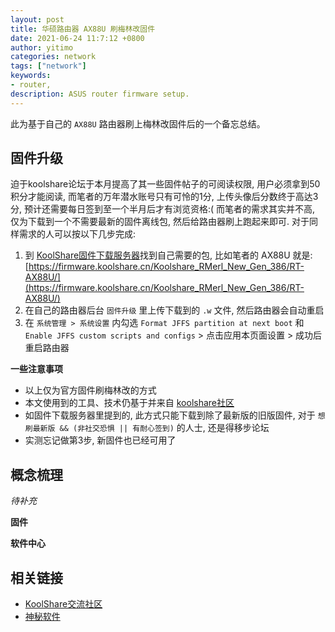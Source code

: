 ```yaml
---
layout: post
title: 华硕路由器 AX88U 刷梅林改固件
date: 2021-06-24 11:7:12 +0800
author: yitimo
categories: network
tags: ["network"]
keywords:
- router,
description: ASUS router firmware setup.
---
```


此为基于自己的 ``AX88U`` 路由器刷上梅林改固件后的一个备忘总结。

## 固件升级

迫于koolshare论坛于本月提高了其一些固件帖子的可阅读权限, 用户必须拿到50积分才能阅读, 而笔者的万年潜水账号只有可怜的1分, 上传头像后分数终于高达3分, 预计还需要每日签到至一个半月后才有浏览资格:(
而笔者的需求其实并不高, 仅为下载到一个不需要最新的固件离线包, 然后给路由器刷上跑起来即可. 对于同样需求的人可以按以下几步完成:

1. 到 [KoolShare固件下载服务器](https://firmware.koolshare.cn/)找到自己需要的包, 比如笔者的 AX88U 就是: [https://firmware.koolshare.cn/Koolshare_RMerl_New_Gen_386/RT-AX88U/](https://firmware.koolshare.cn/Koolshare_RMerl_New_Gen_386/RT-AX88U/)
2. 在自己的路由器后台 ``固件升级`` 里上传下载到的 ``.w`` 文件, 然后路由器会自动重启
3. 在 ``系统管理 > 系统设置`` 内勾选 ``Format JFFS partition at next boot`` 和 ``Enable JFFS custom scripts and configs`` > 点击应用本页面设置 > 成功后重启路由器

**一些注意事项**

- 以上仅为官方固件刷梅林改的方式
- 本文使用到的工具、技术仍基于并来自 [koolshare社区](https://koolshare.cn/forum-96-1.html)
- 如固件下载服务器里提到的, 此方式只能下载到除了最新版的旧版固件, 对于 ``想刷最新版 && (非社交恐惧 || 有耐心签到)`` 的人士, 还是得移步论坛
- 实测忘记做第3步, 新固件也已经可用了

## 概念梳理

*待补充*

**固件**

**软件中心**

## 相关链接

- [KoolShare交流社区](https://koolshare.cn/forum-96-1.html)
- [神秘软件](https://github.com/hq450/fancyss)
